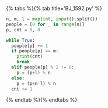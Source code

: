 {% tabs %}{% tab title='BJ_1592.py' %}

```py
n, m, l = map(int, input().split())
people = [0 for _ in range(n)]
p, cnt = 0, 0

while True:
  people[p] += 1
  if people[p] == m:
    print(cnt)
    break
  elif people[p] % 2 != 0:
    p = (p+l) % n
  else:
    p = (p+n-l) % n
  cnt += 1
```

{% endtab %}{% endtabs %}
